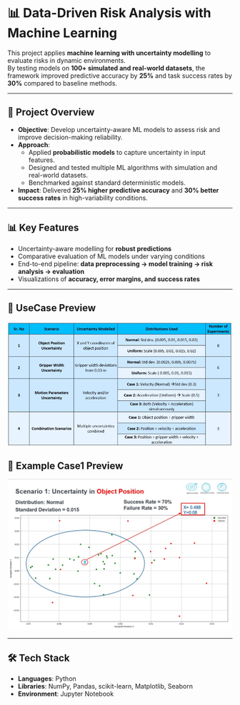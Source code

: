 # 📊 Data-Driven Risk Analysis with Machine Learning  

This project applies **machine learning with uncertainty modelling** to evaluate risks in dynamic environments.  
By testing models on **100+ simulated and real-world datasets**, the framework improved predictive accuracy by **25%** and task success rates by **30%** compared to baseline methods.  

---

## 🔎 Project Overview  
- **Objective**: Develop uncertainty-aware ML models to assess risk and improve decision-making reliability.  
- **Approach**:  
  - Applied **probabilistic models** to capture uncertainty in input features.  
  - Designed and tested multiple ML algorithms with simulation and real-world datasets.  
  - Benchmarked against standard deterministic models.  
- **Impact**: Delivered **25% higher predictive accuracy** and **30% better success rates** in high-variability conditions.  

---

## 📊 Key Features  
- Uncertainty-aware modelling for **robust predictions**  
- Comparative evaluation of ML models under varying conditions  
- End-to-end pipeline: **data preprocessing → model training → risk analysis → evaluation**  
- Visualizations of **accuracy, error margins, and success rates**  

---

## 📸 UseCase Preview  

![UseCase](https://github.com/nikitamajalikar/Data-Driven-Risk-Analysis-Using-Machine-Learning-/blob/main/images/usecase.jpg)

## 📸 Example Case1 Preview  

![Case1](https://github.com/nikitamajalikar/Data-Driven-Risk-Analysis-Using-Machine-Learning-/blob/main/images/scene1.jpg)

---

## 🛠️ Tech Stack  
- **Languages**: Python  
- **Libraries**: NumPy, Pandas, scikit-learn, Matplotlib, Seaborn  
- **Environment**: Jupyter Notebook  


